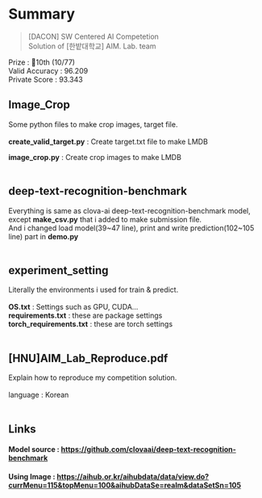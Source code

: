 # Summary

> [DACON] SW Centered AI Competetion </br>
> Solution of [한밭대학교] AIM. Lab. team </br>

Prize : 🥉10th (10/77) </br>
Valid Accuracy : 96.209 </br>
Private Score : 93.343 </br>


## Image_Crop
Some python files to make crop images, target file. </br>
</br>
**create_valid_target.py** : Create target.txt file to make LMDB</br>

**image_crop.py** : Create crop images to make LMDB</br>
</br>

## deep-text-recognition-benchmark
Everything is same as clova-ai deep-text-recognition-benchmark model, except **make_csv.py** that i added to make submission file. </br>
And i changed load model(39\~47 line), print and write prediction(102\~105 line) part in **demo.py** </br>
</br>

## experiment_setting
Literally the environments i used for train & predict. </br>
</br>
**OS.txt** : Settings such as GPU, CUDA...</br>
**requirements.txt** : these are package settings</br>
**torch_requirements.txt** : these are torch settings</br>
</br>

## [HNU]AIM_Lab_Reproduce.pdf
Explain how to reproduce my competition solution. </br>
</br>
language : Korean</br>
</br>

## Links
#### Model source : https://github.com/clovaai/deep-text-recognition-benchmark
#### Using Image : https://aihub.or.kr/aihubdata/data/view.do?currMenu=115&topMenu=100&aihubDataSe=realm&dataSetSn=105
